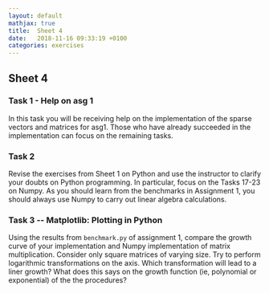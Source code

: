```yaml
---
layout: default
mathjax: true
title:  Sheet 4
date:   2018-11-16 09:33:19 +0100
categories: exercises 
---
```


## Sheet 4

### Task 1 - Help on asg 1

In this task you will be receiving help on the implementation of the
sparse vectors and matrices for asg1. Those who have already
succeeded in the implementation can focus on the remaining tasks.


### Task 2

Revise the exercises from Sheet 1 on Python and use the instructor to
clarify your doubts on Python programming. In particular, focus on the
Tasks 17-23 on Numpy. As you should learn from the benchmarks in
Assignment 1, you should always use Numpy to carry out linear algebra
calculations. 


### Task 3 -- Matplotlib: Plotting in Python

Using the results from `benchmark.py` of assignment 1, compare the
growth curve of your implementation and Numpy implementation of matrix
multiplication. Consider only square matrices of varying size. Try to
perform logarithmic transformations on the axis. Which transformation
will lead to a liner growth? What does this says on the growth function
(ie, polynomial or exponential) of the the procedures?



